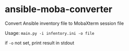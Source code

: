 # ansible-moba-converter
Convert Ansible inventory file to MobaXterm session file

Usage:
`main.py -i infentory.ini -o file`

if `-o` not set, print result in stdout
